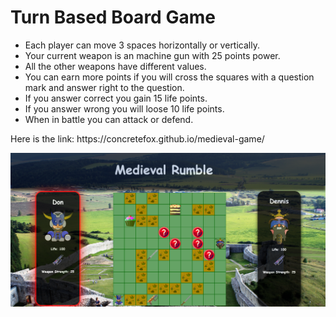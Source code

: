 <h1>Turn Based Board Game</h1>
<ul>
    <li>Each player can move 3 spaces horizontally or vertically.</li>
    <li>Your current weapon is an machine gun with 25 points power.</li>
    <li>All the other weapons have different values.</li>
    <li>You can earn more points if you will cross the squares with a question mark and answer right to the question.</li>
    <li>If you answer correct you gain 15 life points.</li>
    <li>If you answer wrong you will loose 10 life points.</li>
    <li>When in battle you can attack or defend.</li>
</ul>
<p>Here is the link: https://concretefox.github.io/medieval-game/</p>
<img src = "image/game1.png">
